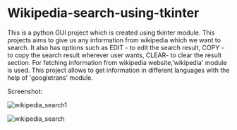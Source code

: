 # Wikipedia-search-using-tkinter

This is a python GUI project which is created using tkinter module. This projects aims to give us any information from wikipedia which we want to search. It also has options such as EDIT - to edit the search result, COPY - to copy the search result wherever user wants, CLEAR- to clear the result section. For fetching information from wikipedia website,'wikipedia' module is used. This project allows to get information in different languages with the help of 'googletrans' module.

Screenshot:

![wikipedia_search1](https://github.com/Shreya-Chinchane/Wikipedia-search-using-tkinter/assets/53463113/9b88ad7f-7d16-4c3a-8641-80c99bc97221)


![wikipedia_search](https://github.com/Shreya-Chinchane/Wikipedia-search-using-tkinter/assets/53463113/38c56ad7-ba12-44ab-8bc5-533dd506a863)
